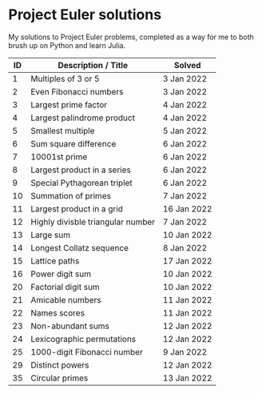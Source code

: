# Project Euler solutions

My solutions to Project Euler problems, completed as a way for me to both brush up on Python and learn Julia.

| ID    | Description / Title                   | Solved        |
|----   |-----------------------------------    |------------   |
| 1     | Multiples of 3 or 5                   | 3 Jan 2022    |
| 2     | Even Fibonacci numbers                | 3 Jan 2022    |
| 3     | Largest prime factor                  | 4 Jan 2022    |
| 4     | Largest palindrome product            | 4 Jan 2022    |
| 5     | Smallest multiple                     | 5 Jan 2022    |
| 6     | Sum square difference                 | 6 Jan 2022    |
| 7     | 10001st prime                         | 6 Jan 2022    |
| 8     | Largest product in a series           | 6 Jan 2022    |
| 9     | Special Pythagorean triplet           | 6 Jan 2022    |
| 10    | Summation of primes                   | 7 Jan 2022    |
| 11    | Largest product in a grid             | 16 Jan 2022   |
| 12    | Highly divisble triangular number     | 7 Jan 2022    |
| 13    | Large sum                             | 10 Jan 2022   |
| 14    | Longest Collatz sequence              | 8 Jan 2022    |
| 15    | Lattice paths                         | 17 Jan 2022   |
| 16    | Power digit sum                       | 10 Jan 2022   |
| 20    | Factorial digit sum                   | 10 Jan 2022   |
| 21    | Amicable numbers                      | 11 Jan 2022   |
| 22    | Names scores                          | 11 Jan 2022   |
| 23    | Non-abundant sums                     | 12 Jan 2022   |
| 24    | Lexicographic permutations            | 12 Jan 2022   |
| 25    | 1000-digit Fibonacci number           | 9 Jan 2022    |
| 29    | Distinct powers                       | 12 Jan 2022   |
| 35    | Circular primes                       | 13 Jan 2022   |
